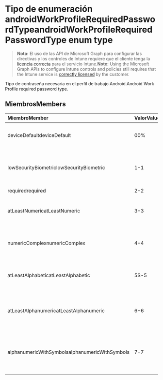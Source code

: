 # <a name="androidworkprofilerequiredpasswordtype-enum-type"></a><span data-ttu-id="3ff9e-101">Tipo de enumeración androidWorkProfileRequiredPasswordType</span><span class="sxs-lookup"><span data-stu-id="3ff9e-101">androidWorkProfileRequiredPasswordType enum type</span></span>

> <span data-ttu-id="3ff9e-102">**Nota:** El uso de las API de Microsoft Graph para configurar las directivas y los controles de Intune requiere que el cliente tenga la [licencia correcta](https://go.microsoft.com/fwlink/?linkid=839381) para el servicio Intune.</span><span class="sxs-lookup"><span data-stu-id="3ff9e-102">**Note:** Using the Microsoft Graph APIs to configure Intune controls and policies still requires that the Intune service is [correctly licensed](https://go.microsoft.com/fwlink/?linkid=839381) by the customer.</span></span>

<span data-ttu-id="3ff9e-103">Tipo de contraseña necesaria en el perfil de trabajo Android.</span><span class="sxs-lookup"><span data-stu-id="3ff9e-103">Android Work Profile required password type.</span></span>
## <a name="members"></a><span data-ttu-id="3ff9e-104">Miembros</span><span class="sxs-lookup"><span data-stu-id="3ff9e-104">Members</span></span>
|<span data-ttu-id="3ff9e-105">Miembro</span><span class="sxs-lookup"><span data-stu-id="3ff9e-105">Member</span></span>|<span data-ttu-id="3ff9e-106">Valor</span><span class="sxs-lookup"><span data-stu-id="3ff9e-106">Value</span></span>|<span data-ttu-id="3ff9e-107">Descripción</span><span class="sxs-lookup"><span data-stu-id="3ff9e-107">Description</span></span>|
|:---|:---|:---|
|<span data-ttu-id="3ff9e-108">deviceDefault</span><span class="sxs-lookup"><span data-stu-id="3ff9e-108">deviceDefault</span></span>|<span data-ttu-id="3ff9e-109">0</span><span class="sxs-lookup"><span data-stu-id="3ff9e-109">0%</span></span>|<span data-ttu-id="3ff9e-110">Valor predeterminado del dispositivo, sin intención.</span><span class="sxs-lookup"><span data-stu-id="3ff9e-110">Device default value, no intent.</span></span>|
|<span data-ttu-id="3ff9e-111">lowSecurityBiometric</span><span class="sxs-lookup"><span data-stu-id="3ff9e-111">lowSecurityBiometric</span></span>|<span data-ttu-id="3ff9e-112">1</span><span class="sxs-lookup"><span data-stu-id="3ff9e-112">-1</span></span>|<span data-ttu-id="3ff9e-113">Se requiere una contraseña basada en biométrica de baja seguridad.</span><span class="sxs-lookup"><span data-stu-id="3ff9e-113">Low security biometrics based password required.</span></span>|
|<span data-ttu-id="3ff9e-114">required</span><span class="sxs-lookup"><span data-stu-id="3ff9e-114">required</span></span>|<span data-ttu-id="3ff9e-115">2</span><span class="sxs-lookup"><span data-stu-id="3ff9e-115">-2</span></span>|<span data-ttu-id="3ff9e-116">Necesario.</span><span class="sxs-lookup"><span data-stu-id="3ff9e-116">Required.</span></span>|
|<span data-ttu-id="3ff9e-117">atLeastNumeric</span><span class="sxs-lookup"><span data-stu-id="3ff9e-117">atLeastNumeric</span></span>|<span data-ttu-id="3ff9e-118">3</span><span class="sxs-lookup"><span data-stu-id="3ff9e-118">-3</span></span>|<span data-ttu-id="3ff9e-119">Se requiere al menos una contraseña numérica.</span><span class="sxs-lookup"><span data-stu-id="3ff9e-119">At least numeric password required.</span></span>|
|<span data-ttu-id="3ff9e-120">numericComplex</span><span class="sxs-lookup"><span data-stu-id="3ff9e-120">numericComplex</span></span>|<span data-ttu-id="3ff9e-121">4</span><span class="sxs-lookup"><span data-stu-id="3ff9e-121">-4</span></span>|<span data-ttu-id="3ff9e-122">Se requiere contraseña compleja numérica.</span><span class="sxs-lookup"><span data-stu-id="3ff9e-122">Numeric complex password required.</span></span>|
|<span data-ttu-id="3ff9e-123">atLeastAlphabetic</span><span class="sxs-lookup"><span data-stu-id="3ff9e-123">atLeastAlphabetic</span></span>|<span data-ttu-id="3ff9e-124">5</span><span class="sxs-lookup"><span data-stu-id="3ff9e-124">$-5</span></span>|<span data-ttu-id="3ff9e-125">Se requiere al menos una contraseña alfabética.</span><span class="sxs-lookup"><span data-stu-id="3ff9e-125">At least alphabetic password required.</span></span>|
|<span data-ttu-id="3ff9e-126">atLeastAlphanumeric</span><span class="sxs-lookup"><span data-stu-id="3ff9e-126">atLeastAlphanumeric</span></span>|<span data-ttu-id="3ff9e-127">6</span><span class="sxs-lookup"><span data-stu-id="3ff9e-127">-6</span></span>|<span data-ttu-id="3ff9e-128">Requerida una contraseña alfanumérica al menos.</span><span class="sxs-lookup"><span data-stu-id="3ff9e-128">At least alphanumeric password required.</span></span>|
|<span data-ttu-id="3ff9e-129">alphanumericWithSymbols</span><span class="sxs-lookup"><span data-stu-id="3ff9e-129">alphanumericWithSymbols</span></span>|<span data-ttu-id="3ff9e-130">7</span><span class="sxs-lookup"><span data-stu-id="3ff9e-130">-7</span></span>|<span data-ttu-id="3ff9e-131">Se requiere al menos una contraseña alfanumérica con símbolos</span><span class="sxs-lookup"><span data-stu-id="3ff9e-131">At least alphanumeric with symbols password required.</span></span>|








